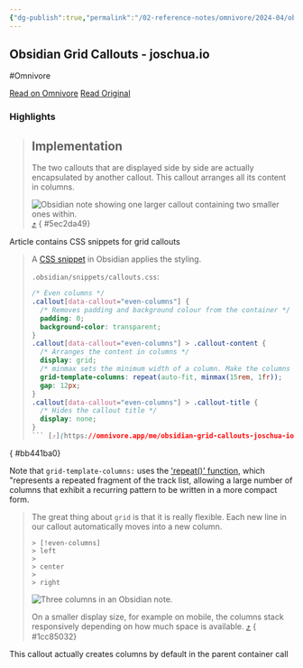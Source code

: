 ```yaml
---
{"dg-publish":true,"permalink":"/02-reference-notes/omnivore/2024-04/obsidian-grid-callouts-joschua-io/","title":"Obsidian Grid Callouts - joschua.io\n","metatags":{"description":"How to arrange content in Obsidian in columns without any plugins.","og:image":"https://i.imgur.com/LmCg5HX.png"},"tags":["MMW-Dev/CSS","Obsidian/CSS"]}
---
```



## Obsidian Grid Callouts - joschua.io
#Omnivore

[Read on Omnivore](https://omnivore.app/me/obsidian-grid-callouts-joschua-io-18e9c3f29f0)
[Read Original](https://joschua.io/posts/2022/12/04/obsidian-grid-callouts/)

### Highlights

> ## Implementation
> 
> The two callouts that are displayed side by side are actually encapsulated by another callout. This callout arranges all its content in columns.
> 
> ![Obsidian note showing one larger callout containing two smaller ones within.](https://proxy-prod.omnivore-image-cache.app/1544x710,suVKYk4-4F3nlaaiyzMmiJOz6TYCfjhlxEemdsEzVfmo/https://joschua.io/_astro/5-even-columns.b06c2b03_Z1rHdJF.webp) [⤴️](https://omnivore.app/me/obsidian-grid-callouts-joschua-io-18e9c3f29f0#5ec2da49-9c5d-47f5-a9bf-1de87c206d57) 
{ #5ec2da49}


Article contains CSS snippets for grid callouts

> A [CSS snippet](https://help.obsidian.md/How+to/Add+custom+styles#Use+Themes+and+or+CSS+snippets) in Obsidian applies the styling.
> 
> `.obsidian/snippets/callouts.css`:
> 
> ```css
> /* Even columns */
> .callout[data-callout="even-columns"] {
>   /* Removes padding and background colour from the container */
>   padding: 0;
>   background-color: transparent;
> }
> .callout[data-callout="even-columns"] > .callout-content {
>   /* Arranges the content in columns */
>   display: grid;
>   /* minmax sets the minimum width of a column. Make the columns 'skinnier' by setting 15rem to a smaller number */
>   grid-template-columns: repeat(auto-fit, minmax(15rem, 1fr));
>   gap: 12px;
> }
> .callout[data-callout="even-columns"] > .callout-title {
>   /* Hides the callout title */
>   display: none;
> }
> ``` [⤴️](https://omnivore.app/me/obsidian-grid-callouts-joschua-io-18e9c3f29f0#bb441ba0-0bed-488a-86d0-cc488fa4e9b6) 
{ #bb441ba0}


Note that `grid-template-columns:` uses the ['repeat()' function](https://developer.mozilla.org/en-US/docs/Web/CSS/repeat), which "represents a repeated fragment of the track list, allowing a large number of columns that exhibit a recurring pattern to be written in a more compact form.

> The great thing about `grid` is that it is really flexible. Each new line in our callout automatically moves into a new column.
> 
> ```shell
> > [!even-columns]
> > left
> >
> > center
> >
> > right
> ```
> 
> ![Three columns in an Obsidian note.](https://proxy-prod.omnivore-image-cache.app/2400x1642,sf0oXcmLqPpqtbpqJpho5Z1MTKGNd82L_S2yOUPq5uQY/https://joschua.io/_astro/6-three.9861c745_ZVkmth.webp)
> 
> On a smaller display size, for example on mobile, the columns stack responsively depending on how much space is available. [⤴️](https://omnivore.app/me/obsidian-grid-callouts-joschua-io-18e9c3f29f0#1cc85032-564f-427e-bee3-fd0c7e6ba46a) 
{ #1cc85032}


This callout actually creates columns by default in the parent container call

